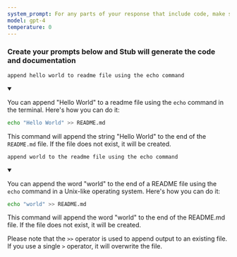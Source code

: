 ```yaml
---
system_prompt: For any parts of your response that include code, make sure to include the filename along with the backtick and the code snippets. For any environment variables, use stubuser and stubpassword as the login. For any commands, auto confirm any prompts on stdin. 
model: gpt-4
temperature: 0
---
```




### Create your prompts below and Stub will generate the code and documentation


```stub
append hello world to readme file using the echo command
```

<details open id="ce809e43e17ff50d7fb0368f2466a936">
<summary></summary>

You can append "Hello World" to a readme file using the `echo` command in the terminal. Here's how you can do it:

```bash
echo "Hello World" >> README.md
```

This command will append the string "Hello World" to the end of the `README.md` file. If the file does not exist, it will be created.
</details>



















```stub
append world to the readme file using the echo command
```

<details open id="ad37966e0b281ebb4f66f53d1210bb6a">
<summary></summary>

You can append the word "world" to the end of a README file using the `echo` command in a Unix-like operating system. Here's how you can do it:

```bash
echo "world" >> README.md
```

This command will append the word "world" to the end of the README.md file. If the file does not exist, it will be created. 

Please note that the `>>` operator is used to append output to an existing file. If you use a single `>` operator, it will overwrite the file.
</details>

